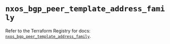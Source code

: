 # `nxos_bgp_peer_template_address_family`

Refer to the Terraform Registry for docs: [`nxos_bgp_peer_template_address_family`](https://registry.terraform.io/providers/ciscodevnet/nxos/0.5.10/docs/resources/bgp_peer_template_address_family).
